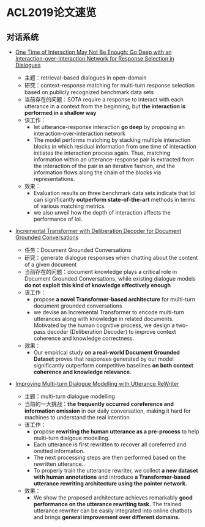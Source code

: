 # ACL2019论文速览

## 对话系统
* [One Time of Interaction May Not Be Enough: Go Deep with an Interaction-over-Interaction Network for Response Selection in Dialogues](https://www.aclweb.org/anthology/P19-1001/)
  * 主题：retrieval-based dialogues in open-domain
  * 研究：context-response matching for multi-turn response selection based on publicly recognized benchmark data sets
  * 当前存在的问题：SOTA require a response to interact with each utterance in a context from the beginning, but **the interaction is performed in a shallow way**
  * 该工作：
    * let utterance-response interaction **go deep** by proposing an interaction-over-interaction network
    * The model performs matching by stacking multiple interaction blocks in which residual information from one time of interaction initiates the interaction process again. Thus, matching information within an utterance-response pair is extracted from the interaction of the pair in an iterative fashion, and the information flows along the chain of the blocks via representations.
  * 效果：
    * Evaluation results on three benchmark data sets indicate that IoI can significantly **outperform state-of-the-art** methods in terms of various matching metrics.
    * we also unveil how the depth of interaction affects the performance of IoI.

* [Incremental Transformer with Deliberation Decoder for Document Grounded Conversations](https://www.aclweb.org/anthology/P19-1002/)
  * 任务：Document Grounded Conversations
  * 研究：generate dialogue responses when chatting about the content of a given document
  * 当前存在的问题：document knowledge plays a critical role in Document Grounded Conversations, while existing dialogue models **do not exploit this kind of knowledge effectively enough** 
  * 该工作：
    * propose **a novel Transformer-based architecture** for multi-turn document grounded conversations
    * we devise an Incremental Transformer to encode multi-turn utterances along with knowledge in related documents. Motivated by the human cognitive process, we design a two-pass decoder (Deliberation Decoder) to improve context coherence and knowledge correctness.
  * 效果：
    *  Our empirical study **on a real-world Document Grounded Dataset** proves that responses generated by our model significantly outperform competitive baselines **on both context coherence and knowledge relevance.**
	
* [Improving Multi-turn Dialogue Modelling with Utterance ReWriter](https://www.aclweb.org/anthology/P19-1003/)
  * 主题：multi-turn dialogue modelling
  * 当前的一大挑战：**the frequently occurred coreference and information omission** in our daily conversation, making it hard for machines to understand the real intention
  * 该工作：
    * propose **rewriting the human utterance as a pre-process** to help multi-turn dialgoue modelling.
    * Each utterance is first rewritten to recover all coreferred and omitted information.
    * The next processing steps are then performed based on the rewritten utterance.
    * To properly train the utterance rewriter, we collect **a new dataset with human annotations** and introduce **a Transformer-based utterance rewriting architecture using the pointer network.**
  * 效果：
    * We show the proposed architecture achieves remarkably **good performance on the utterance rewriting task.** The trained utterance rewriter can be easily integrated into online chatbots and brings **general improvement over different domains.**






